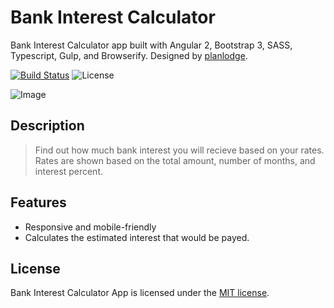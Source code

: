 # Bank Interest Calculator

Bank Interest Calculator app built with Angular 2, Bootstrap 3, SASS, Typescript, Gulp, and Browserify. Designed by [planlodge](http://planlodge.com).

[![Build Status](https://travis-ci.org/stevenbenner/jquery-powertip.svg?branch=master)](https://travis-ci.org/stevenbenner/jquery-powertip)
![License](https://img.shields.io/packagist/l/doctrine/orm.svg)

![Image](https://github.com/planlodge/Bank-Interest-Calculator/blob/master/src/images/screen1.png?raw=true)

## Description

> Find out how much bank interest you will recieve based on your rates. Rates are shown based on the total amount, number of months, and interest percent.

## Features

- Responsive and mobile-friendly
- Calculates the estimated interest that would be payed.

## License

Bank Interest Calculator App is licensed under the [MIT license](http://opensource.org/licenses/MIT).

